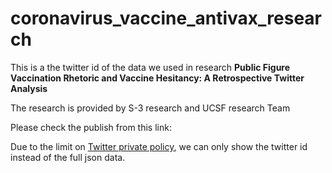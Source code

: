 # coronavirus_vaccine_antivax_research

This is a the twitter id of the data we used in research **Public Figure Vaccination Rhetoric and Vaccine Hesitancy: A Retrospective Twitter Analysis**

The research is provided by S-3 research and UCSF research Team

Please check the publish from this link:

Due to the limit on [Twitter private policy](https://developer.twitter.com/en/developer-terms/agreement-and-policy), we can only show the twitter id instead of the full json data.
